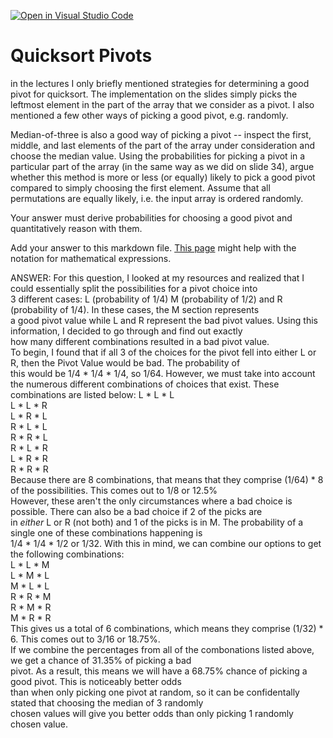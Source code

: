 [![Open in Visual Studio Code](https://classroom.github.com/assets/open-in-vscode-718a45dd9cf7e7f842a935f5ebbe5719a5e09af4491e668f4dbf3b35d5cca122.svg)](https://classroom.github.com/online_ide?assignment_repo_id=11857712&assignment_repo_type=AssignmentRepo)
# Quicksort Pivots

in the lectures I only briefly mentioned strategies for determining a good pivot
for quicksort. The implementation on the slides simply picks the leftmost
element in the part of the array that we consider as a pivot. I also mentioned a
few other ways of picking a good pivot, e.g. randomly.

Median-of-three is also a good way of picking a pivot -- inspect the first,
middle, and last elements of the part of the array under consideration and
choose the median value. Using the probabilities for picking a pivot in a
particular part of the array (in the same way as we did on slide 34), argue
whether this method is more or less (or equally) likely to pick a good pivot
compared to simply choosing the first element. Assume that all permutations are
equally likely, i.e. the input array is ordered randomly.

Your answer must derive probabilities for choosing a good pivot and
quantitatively reason with them.

Add your answer to this markdown file. [This
page](https://docs.github.com/en/get-started/writing-on-github/working-with-advanced-formatting/writing-mathematical-expressions)
might help with the notation for mathematical expressions.  

ANSWER:
For this question, I looked at my resources and realized that I could essentially split the possibilities for a pivot choice into  
3 different cases: L (probability of 1/4) M (probability of 1/2) and R (probability of 1/4). In these cases, the M section represents  
a good pivot value while L and R represent the bad pivot values. Using this information, I decided to go through and find out exactly  
how many different combinations resulted in a bad pivot value.  
To begin, I found that if all 3 of the choices for the pivot fell into either L or R, then the Pivot Value would be bad. The probability of  
this would be 1/4 * 1/4 * 1/4, so 1/64. However, we must take into account the numerous different combinations of choices that exist. These  
combinations are listed below:
L * L * L  
L * L * R  
L * R * L  
R * L * L  
R * R * L  
R * L * R  
L * R * R  
R * R * R  
Because there are 8 combinations, that means that they comprise (1/64) * 8 of the possibilities. This comes out to 1/8 or 12.5%  
However, these aren't the only circumstances where a bad choice is possible. There can also be a bad choice if 2 of the picks are  
in *either* L or R (not both) and 1 of the picks is in M. The probability of a single one of these combinations happening is  
1/4 * 1/4 * 1/2 or 1/32. With this in mind, we can combine our options to get the following combinations:    
L * L * M  
L * M * L  
M * L * L  
R * R * M  
R * M * R  
M * R * R  
This gives us a total of 6 combinations, which means they comprise (1/32) * 6. This comes out to 3/16 or 18.75%.  
If we combine the percentages from all of the combonations listed above, we get a chance of 31.35% of picking a bad  
pivot. As a result, this means we will have a 68.75% chance of picking a good pivot. This is noticeably better odds  
than when only picking one pivot at random, so it can be confidentally stated that choosing the median of 3 randomly  
chosen values will give you better odds than only picking 1 randomly chosen value.
